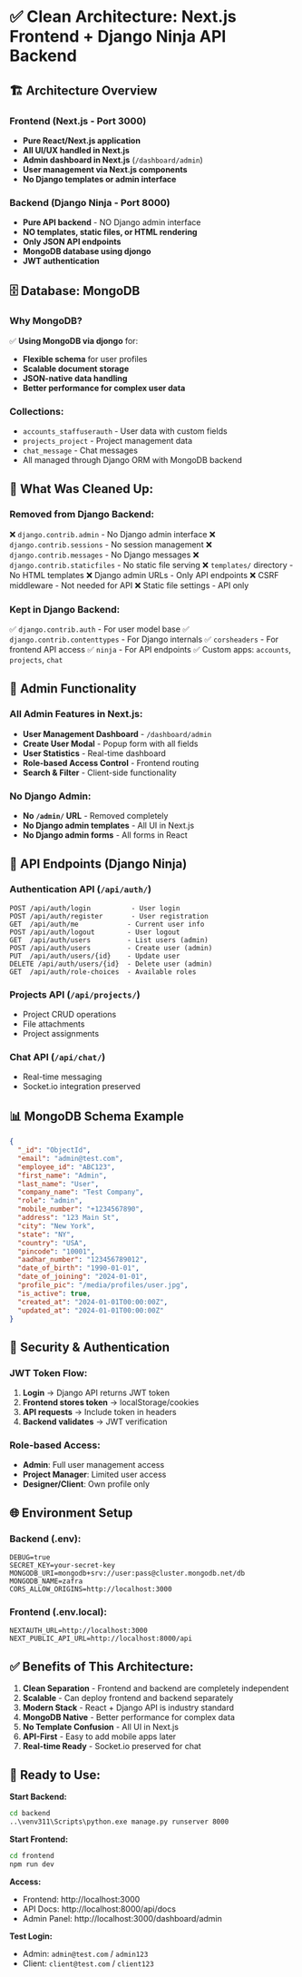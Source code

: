 # ✅ Clean Architecture: Next.js Frontend + Django Ninja API Backend

## 🏗️ **Architecture Overview**

### **Frontend (Next.js - Port 3000)**
- **Pure React/Next.js application**
- **All UI/UX handled in Next.js**
- **Admin dashboard in Next.js** (`/dashboard/admin`)
- **User management via Next.js components**
- **No Django templates or admin interface**

### **Backend (Django Ninja - Port 8000)**
- **Pure API backend** - NO Django admin interface
- **NO templates, static files, or HTML rendering**
- **Only JSON API endpoints**
- **MongoDB database using djongo**
- **JWT authentication**

## 🗄️ **Database: MongoDB**

### **Why MongoDB?**
✅ **Using MongoDB via djongo** for:
- **Flexible schema** for user profiles
- **Scalable document storage**
- **JSON-native data handling**
- **Better performance for complex user data**

### **Collections:**
- `accounts_staffuserauth` - User data with custom fields
- `projects_project` - Project management data
- `chat_message` - Chat messages
- All managed through Django ORM with MongoDB backend

## 🔧 **What Was Cleaned Up:**

### **Removed from Django Backend:**
❌ `django.contrib.admin` - No Django admin interface
❌ `django.contrib.sessions` - No session management
❌ `django.contrib.messages` - No Django messages
❌ `django.contrib.staticfiles` - No static file serving
❌ `templates/` directory - No HTML templates
❌ Django admin URLs - Only API endpoints
❌ CSRF middleware - Not needed for API
❌ Static file settings - API only

### **Kept in Django Backend:**
✅ `django.contrib.auth` - For user model base
✅ `django.contrib.contenttypes` - For Django internals
✅ `corsheaders` - For frontend API access
✅ `ninja` - For API endpoints
✅ Custom apps: `accounts`, `projects`, `chat`

## 🎯 **Admin Functionality**

### **All Admin Features in Next.js:**
- **User Management Dashboard** - `/dashboard/admin`
- **Create User Modal** - Popup form with all fields
- **User Statistics** - Real-time dashboard
- **Role-based Access Control** - Frontend routing
- **Search & Filter** - Client-side functionality

### **No Django Admin:**
- **No `/admin/` URL** - Removed completely
- **No Django admin templates** - All UI in Next.js
- **No Django admin forms** - All forms in React

## 🚀 **API Endpoints (Django Ninja)**

### **Authentication API** (`/api/auth/`)
```
POST /api/auth/login          - User login
POST /api/auth/register       - User registration  
GET  /api/auth/me            - Current user info
POST /api/auth/logout        - User logout
GET  /api/auth/users         - List users (admin)
POST /api/auth/users         - Create user (admin)
PUT  /api/auth/users/{id}    - Update user
DELETE /api/auth/users/{id}  - Delete user (admin)
GET  /api/auth/role-choices  - Available roles
```

### **Projects API** (`/api/projects/`)
- Project CRUD operations
- File attachments
- Project assignments

### **Chat API** (`/api/chat/`)
- Real-time messaging
- Socket.io integration preserved

## 📊 **MongoDB Schema Example**

```json
{
  "_id": "ObjectId",
  "email": "admin@test.com",
  "employee_id": "ABC123",
  "first_name": "Admin",
  "last_name": "User",
  "company_name": "Test Company",
  "role": "admin",
  "mobile_number": "+1234567890",
  "address": "123 Main St",
  "city": "New York",
  "state": "NY",
  "country": "USA",
  "pincode": "10001",
  "aadhar_number": "123456789012",
  "date_of_birth": "1990-01-01",
  "date_of_joining": "2024-01-01",
  "profile_pic": "/media/profiles/user.jpg",
  "is_active": true,
  "created_at": "2024-01-01T00:00:00Z",
  "updated_at": "2024-01-01T00:00:00Z"
}
```

## 🔐 **Security & Authentication**

### **JWT Token Flow:**
1. **Login** → Django API returns JWT token
2. **Frontend stores token** → localStorage/cookies
3. **API requests** → Include token in headers
4. **Backend validates** → JWT verification

### **Role-based Access:**
- **Admin**: Full user management access
- **Project Manager**: Limited user access
- **Designer/Client**: Own profile only

## 🌐 **Environment Setup**

### **Backend (.env):**
```env
DEBUG=true
SECRET_KEY=your-secret-key
MONGODB_URI=mongodb+srv://user:pass@cluster.mongodb.net/db
MONGODB_NAME=zafra
CORS_ALLOW_ORIGINS=http://localhost:3000
```

### **Frontend (.env.local):**
```env
NEXTAUTH_URL=http://localhost:3000
NEXT_PUBLIC_API_URL=http://localhost:8000/api
```

## ✅ **Benefits of This Architecture:**

1. **Clean Separation** - Frontend and backend are completely independent
2. **Scalable** - Can deploy frontend and backend separately
3. **Modern Stack** - React + Django API is industry standard
4. **MongoDB Native** - Better performance for complex data
5. **No Template Confusion** - All UI in Next.js
6. **API-First** - Easy to add mobile apps later
7. **Real-time Ready** - Socket.io preserved for chat

## 🚀 **Ready to Use:**

**Start Backend:**
```bash
cd backend
..\venv311\Scripts\python.exe manage.py runserver 8000
```

**Start Frontend:**
```bash
cd frontend
npm run dev
```

**Access:**
- Frontend: http://localhost:3000
- API Docs: http://localhost:8000/api/docs
- Admin Panel: http://localhost:3000/dashboard/admin

**Test Login:**
- Admin: `admin@test.com` / `admin123`
- Client: `client@test.com` / `client123`
